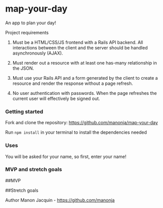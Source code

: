 # map-your-day
An app to plan your day!

Project requirements
1. Must be a HTML/CSS/JS frontend with a Rails API backend. All interactions between the client and the server should be handled asynchronously (AJAX).

2. Must render out a resource with at least one has-many relationship in the JSON.

3. Must use your Rails API and a form generated by the client to create a resource and render the response without a page refresh. 

4. No user authentication with passwords. When the page refreshes the current user will effectively be signed out. 



### Getting started
Fork and clone the repository: https://github.com/manonja/map-your-day

Run `npm install` in your terminal to install the dependencies needed


### Uses
You will be asked for your name, so first, enter your name!


### MVP and stretch goals
##MVP


##Stretch goals


Author
Manon Jacquin - https://github.com/manonja

